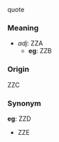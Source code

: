 quote
### Meaning
+ _adj_: ZZA
    + __eg__: ZZB

### Origin

ZZC

### Synonym

__eg__: ZZD

+ ZZE


